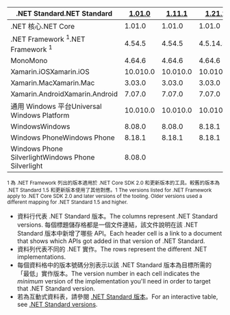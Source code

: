 | <span data-ttu-id="a25ff-101">.NET Standard</span><span class="sxs-lookup"><span data-stu-id="a25ff-101">.NET Standard</span></span>              | <span data-ttu-id="a25ff-102">[1.0]</span><span class="sxs-lookup"><span data-stu-id="a25ff-102">[1.0]</span></span> | <span data-ttu-id="a25ff-103">[1.1]</span><span class="sxs-lookup"><span data-stu-id="a25ff-103">[1.1]</span></span>  | <span data-ttu-id="a25ff-104">[1.2]</span><span class="sxs-lookup"><span data-stu-id="a25ff-104">[1.2]</span></span> | <span data-ttu-id="a25ff-105">[1.3]</span><span class="sxs-lookup"><span data-stu-id="a25ff-105">[1.3]</span></span> | <span data-ttu-id="a25ff-106">[1.4]</span><span class="sxs-lookup"><span data-stu-id="a25ff-106">[1.4]</span></span> | <span data-ttu-id="a25ff-107">[1.5]</span><span class="sxs-lookup"><span data-stu-id="a25ff-107">[1.5]</span></span>      | <span data-ttu-id="a25ff-108">[1.6]</span><span class="sxs-lookup"><span data-stu-id="a25ff-108">[1.6]</span></span>      | <span data-ttu-id="a25ff-109">[2.0]</span><span class="sxs-lookup"><span data-stu-id="a25ff-109">[2.0]</span></span>      |
|----------------------------|-------|--------|-------|-------|-------|------------|------------|------------|
| <span data-ttu-id="a25ff-110">.NET 核心</span><span class="sxs-lookup"><span data-stu-id="a25ff-110">.NET Core</span></span>                  | <span data-ttu-id="a25ff-111">1.0</span><span class="sxs-lookup"><span data-stu-id="a25ff-111">1.0</span></span>   | <span data-ttu-id="a25ff-112">1.0</span><span class="sxs-lookup"><span data-stu-id="a25ff-112">1.0</span></span>    | <span data-ttu-id="a25ff-113">1.0</span><span class="sxs-lookup"><span data-stu-id="a25ff-113">1.0</span></span>   | <span data-ttu-id="a25ff-114">1.0</span><span class="sxs-lookup"><span data-stu-id="a25ff-114">1.0</span></span>   | <span data-ttu-id="a25ff-115">1.0</span><span class="sxs-lookup"><span data-stu-id="a25ff-115">1.0</span></span>   | <span data-ttu-id="a25ff-116">1.0</span><span class="sxs-lookup"><span data-stu-id="a25ff-116">1.0</span></span>        | <span data-ttu-id="a25ff-117">1.0</span><span class="sxs-lookup"><span data-stu-id="a25ff-117">1.0</span></span>        | <span data-ttu-id="a25ff-118">2.0</span><span class="sxs-lookup"><span data-stu-id="a25ff-118">2.0</span></span>        |
| <span data-ttu-id="a25ff-119">.NET Framework <sup>1</sup></span><span class="sxs-lookup"><span data-stu-id="a25ff-119">.NET Framework <sup>1</sup></span></span>| <span data-ttu-id="a25ff-120">4.5</span><span class="sxs-lookup"><span data-stu-id="a25ff-120">4.5</span></span>   | <span data-ttu-id="a25ff-121">4.5</span><span class="sxs-lookup"><span data-stu-id="a25ff-121">4.5</span></span>    | <span data-ttu-id="a25ff-122">4.5.1</span><span class="sxs-lookup"><span data-stu-id="a25ff-122">4.5.1</span></span> | <span data-ttu-id="a25ff-123">4.6</span><span class="sxs-lookup"><span data-stu-id="a25ff-123">4.6</span></span>   | <span data-ttu-id="a25ff-124">4.6.1</span><span class="sxs-lookup"><span data-stu-id="a25ff-124">4.6.1</span></span> | <span data-ttu-id="a25ff-125">4.6.1</span><span class="sxs-lookup"><span data-stu-id="a25ff-125">4.6.1</span></span>      | <span data-ttu-id="a25ff-126">4.6.1</span><span class="sxs-lookup"><span data-stu-id="a25ff-126">4.6.1</span></span>      | <span data-ttu-id="a25ff-127">4.6.1</span><span class="sxs-lookup"><span data-stu-id="a25ff-127">4.6.1</span></span>      |
| <span data-ttu-id="a25ff-128">Mono</span><span class="sxs-lookup"><span data-stu-id="a25ff-128">Mono</span></span>                       | <span data-ttu-id="a25ff-129">4.6</span><span class="sxs-lookup"><span data-stu-id="a25ff-129">4.6</span></span>   | <span data-ttu-id="a25ff-130">4.6</span><span class="sxs-lookup"><span data-stu-id="a25ff-130">4.6</span></span>    | <span data-ttu-id="a25ff-131">4.6</span><span class="sxs-lookup"><span data-stu-id="a25ff-131">4.6</span></span>   | <span data-ttu-id="a25ff-132">4.6</span><span class="sxs-lookup"><span data-stu-id="a25ff-132">4.6</span></span>   | <span data-ttu-id="a25ff-133">4.6</span><span class="sxs-lookup"><span data-stu-id="a25ff-133">4.6</span></span>   | <span data-ttu-id="a25ff-134">4.6</span><span class="sxs-lookup"><span data-stu-id="a25ff-134">4.6</span></span>        | <span data-ttu-id="a25ff-135">4.6</span><span class="sxs-lookup"><span data-stu-id="a25ff-135">4.6</span></span>        | <span data-ttu-id="a25ff-136">5.4</span><span class="sxs-lookup"><span data-stu-id="a25ff-136">5.4</span></span>        |
| <span data-ttu-id="a25ff-137">Xamarin.iOS</span><span class="sxs-lookup"><span data-stu-id="a25ff-137">Xamarin.iOS</span></span>                | <span data-ttu-id="a25ff-138">10.0</span><span class="sxs-lookup"><span data-stu-id="a25ff-138">10.0</span></span>  | <span data-ttu-id="a25ff-139">10.0</span><span class="sxs-lookup"><span data-stu-id="a25ff-139">10.0</span></span>   | <span data-ttu-id="a25ff-140">10.0</span><span class="sxs-lookup"><span data-stu-id="a25ff-140">10.0</span></span>  | <span data-ttu-id="a25ff-141">10.0</span><span class="sxs-lookup"><span data-stu-id="a25ff-141">10.0</span></span>  | <span data-ttu-id="a25ff-142">10.0</span><span class="sxs-lookup"><span data-stu-id="a25ff-142">10.0</span></span>  | <span data-ttu-id="a25ff-143">10.0</span><span class="sxs-lookup"><span data-stu-id="a25ff-143">10.0</span></span>       | <span data-ttu-id="a25ff-144">10.0</span><span class="sxs-lookup"><span data-stu-id="a25ff-144">10.0</span></span>       | <span data-ttu-id="a25ff-145">10.14</span><span class="sxs-lookup"><span data-stu-id="a25ff-145">10.14</span></span>      |
| <span data-ttu-id="a25ff-146">Xamarin.Mac</span><span class="sxs-lookup"><span data-stu-id="a25ff-146">Xamarin.Mac</span></span>                | <span data-ttu-id="a25ff-147">3.0</span><span class="sxs-lookup"><span data-stu-id="a25ff-147">3.0</span></span>   | <span data-ttu-id="a25ff-148">3.0</span><span class="sxs-lookup"><span data-stu-id="a25ff-148">3.0</span></span>    | <span data-ttu-id="a25ff-149">3.0</span><span class="sxs-lookup"><span data-stu-id="a25ff-149">3.0</span></span>   | <span data-ttu-id="a25ff-150">3.0</span><span class="sxs-lookup"><span data-stu-id="a25ff-150">3.0</span></span>   | <span data-ttu-id="a25ff-151">3.0</span><span class="sxs-lookup"><span data-stu-id="a25ff-151">3.0</span></span>   | <span data-ttu-id="a25ff-152">3.0</span><span class="sxs-lookup"><span data-stu-id="a25ff-152">3.0</span></span>        | <span data-ttu-id="a25ff-153">3.0</span><span class="sxs-lookup"><span data-stu-id="a25ff-153">3.0</span></span>        | <span data-ttu-id="a25ff-154">3.8</span><span class="sxs-lookup"><span data-stu-id="a25ff-154">3.8</span></span>        |
| <span data-ttu-id="a25ff-155">Xamarin.Android</span><span class="sxs-lookup"><span data-stu-id="a25ff-155">Xamarin.Android</span></span>            | <span data-ttu-id="a25ff-156">7.0</span><span class="sxs-lookup"><span data-stu-id="a25ff-156">7.0</span></span>   | <span data-ttu-id="a25ff-157">7.0</span><span class="sxs-lookup"><span data-stu-id="a25ff-157">7.0</span></span>    | <span data-ttu-id="a25ff-158">7.0</span><span class="sxs-lookup"><span data-stu-id="a25ff-158">7.0</span></span>   | <span data-ttu-id="a25ff-159">7.0</span><span class="sxs-lookup"><span data-stu-id="a25ff-159">7.0</span></span>   | <span data-ttu-id="a25ff-160">7.0</span><span class="sxs-lookup"><span data-stu-id="a25ff-160">7.0</span></span>   | <span data-ttu-id="a25ff-161">7.0</span><span class="sxs-lookup"><span data-stu-id="a25ff-161">7.0</span></span>        | <span data-ttu-id="a25ff-162">7.0</span><span class="sxs-lookup"><span data-stu-id="a25ff-162">7.0</span></span>        | <span data-ttu-id="a25ff-163">8.0</span><span class="sxs-lookup"><span data-stu-id="a25ff-163">8.0</span></span>        |
| <span data-ttu-id="a25ff-164">通用 Windows 平台</span><span class="sxs-lookup"><span data-stu-id="a25ff-164">Universal Windows Platform</span></span> | <span data-ttu-id="a25ff-165">10.0</span><span class="sxs-lookup"><span data-stu-id="a25ff-165">10.0</span></span>  | <span data-ttu-id="a25ff-166">10.0</span><span class="sxs-lookup"><span data-stu-id="a25ff-166">10.0</span></span>   | <span data-ttu-id="a25ff-167">10.0</span><span class="sxs-lookup"><span data-stu-id="a25ff-167">10.0</span></span>  | <span data-ttu-id="a25ff-168">10.0</span><span class="sxs-lookup"><span data-stu-id="a25ff-168">10.0</span></span>  | <span data-ttu-id="a25ff-169">10.0</span><span class="sxs-lookup"><span data-stu-id="a25ff-169">10.0</span></span>  | <span data-ttu-id="a25ff-170">10.0.16299</span><span class="sxs-lookup"><span data-stu-id="a25ff-170">10.0.16299</span></span> | <span data-ttu-id="a25ff-171">10.0.16299</span><span class="sxs-lookup"><span data-stu-id="a25ff-171">10.0.16299</span></span> | <span data-ttu-id="a25ff-172">10.0.16299</span><span class="sxs-lookup"><span data-stu-id="a25ff-172">10.0.16299</span></span> |
| <span data-ttu-id="a25ff-173">Windows</span><span class="sxs-lookup"><span data-stu-id="a25ff-173">Windows</span></span>                    | <span data-ttu-id="a25ff-174">8.0</span><span class="sxs-lookup"><span data-stu-id="a25ff-174">8.0</span></span>   | <span data-ttu-id="a25ff-175">8.0</span><span class="sxs-lookup"><span data-stu-id="a25ff-175">8.0</span></span>    | <span data-ttu-id="a25ff-176">8.1</span><span class="sxs-lookup"><span data-stu-id="a25ff-176">8.1</span></span>   |       |       |            |            |            |
| <span data-ttu-id="a25ff-177">Windows Phone</span><span class="sxs-lookup"><span data-stu-id="a25ff-177">Windows Phone</span></span>              | <span data-ttu-id="a25ff-178">8.1</span><span class="sxs-lookup"><span data-stu-id="a25ff-178">8.1</span></span>   | <span data-ttu-id="a25ff-179">8.1</span><span class="sxs-lookup"><span data-stu-id="a25ff-179">8.1</span></span>    | <span data-ttu-id="a25ff-180">8.1</span><span class="sxs-lookup"><span data-stu-id="a25ff-180">8.1</span></span>   |       |       |            |            |            |
| <span data-ttu-id="a25ff-181">Windows Phone Silverlight</span><span class="sxs-lookup"><span data-stu-id="a25ff-181">Windows Phone Silverlight</span></span>  | <span data-ttu-id="a25ff-182">8.0</span><span class="sxs-lookup"><span data-stu-id="a25ff-182">8.0</span></span>   |        |       |       |       |            |            |            |

<span data-ttu-id="a25ff-183"><sup>1 為 .NET Framework 列出的版本適用於 .NET Core SDK 2.0 和更新版本的工具。較舊的版本為 .NET Standard 1.5 和更新版本使用了其他對應。</sup></span><span class="sxs-lookup"><span data-stu-id="a25ff-183"><sup>1 The versions listed for .NET Framework apply to .NET Core SDK 2.0 and later versions of the tooling. Older versions used a different mapping for .NET Standard 1.5 and higher. </sup></span></span>

- <span data-ttu-id="a25ff-184">資料行代表 .NET Standard 版本。</span><span class="sxs-lookup"><span data-stu-id="a25ff-184">The columns represent .NET Standard versions.</span></span> <span data-ttu-id="a25ff-185">每個標題儲存格都是一個文件連結，該文件說明在該 .NET Standard 版本中新增了哪些 API。</span><span class="sxs-lookup"><span data-stu-id="a25ff-185">Each header cell is a link to a document that shows which APIs got added in that version of .NET Standard.</span></span>
- <span data-ttu-id="a25ff-186">資料列代表不同的 .NET 實作。</span><span class="sxs-lookup"><span data-stu-id="a25ff-186">The rows represent the different .NET implementations.</span></span>
- <span data-ttu-id="a25ff-187">每個資料格中的版本號碼分別表示以該 .NET Standard 版本為目標所需的「最低」實作版本。</span><span class="sxs-lookup"><span data-stu-id="a25ff-187">The version number in each cell indicates the *minimum* version of the implementation you'll need in order to target that .NET Standard version.</span></span>
- <span data-ttu-id="a25ff-188">若為互動式資料表，請參閱 [.NET Standard 版本](http://immo.landwerth.net/netstandard-versions/#)。</span><span class="sxs-lookup"><span data-stu-id="a25ff-188">For an interactive table, see [.NET Standard versions](http://immo.landwerth.net/netstandard-versions/#).</span></span>

[1.0]: https://github.com/dotnet/standard/blob/master/docs/versions/netstandard1.0.md
[1.1]: https://github.com/dotnet/standard/blob/master/docs/versions/netstandard1.1.md
[1.2]: https://github.com/dotnet/standard/blob/master/docs/versions/netstandard1.2.md
[1.3]: https://github.com/dotnet/standard/blob/master/docs/versions/netstandard1.3.md
[1.4]: https://github.com/dotnet/standard/blob/master/docs/versions/netstandard1.4.md
[1.5]: https://github.com/dotnet/standard/blob/master/docs/versions/netstandard1.5.md
[1.6]: https://github.com/dotnet/standard/blob/master/docs/versions/netstandard1.6.md
[2.0]: https://github.com/dotnet/standard/blob/master/docs/versions/netstandard2.0.md
